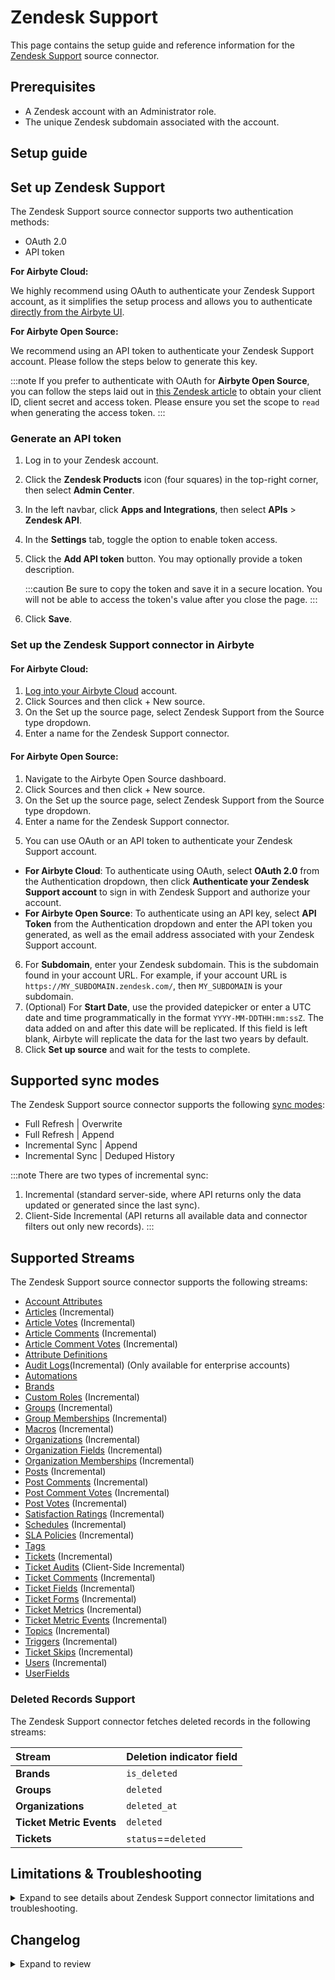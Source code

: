 # Zendesk Support

<HideInUI>

This page contains the setup guide and reference information for the [Zendesk Support](https://www.zendesk.com/) source connector.

</HideInUI>

## Prerequisites

- A Zendesk account with an Administrator role.
- The unique Zendesk subdomain associated with the account.

## Setup guide

## Set up Zendesk Support

The Zendesk Support source connector supports two authentication methods:

- OAuth 2.0
- API token

<!-- env:cloud -->

**For Airbyte Cloud:**

We highly recommend using OAuth to authenticate your Zendesk Support account, as it simplifies the setup process and allows you to authenticate [directly from the Airbyte UI](#set-up-the-zendesk-support-source-connector).

<!-- /env:cloud -->

<!-- env:oss -->

**For Airbyte Open Source:**

We recommend using an API token to authenticate your Zendesk Support account. Please follow the steps below to generate this key.

:::note
If you prefer to authenticate with OAuth for **Airbyte Open Source**, you can follow the steps laid out in [this Zendesk article](https://support.zendesk.com/hc/en-us/articles/4408845965210) to obtain your client ID, client secret and access token. Please ensure you set the scope to `read` when generating the access token.
:::

### Generate an API token

1. Log in to your Zendesk account.
2. Click the **Zendesk Products** icon (four squares) in the top-right corner, then select **Admin Center**.
3. In the left navbar, click **Apps and Integrations**, then select **APIs** > **Zendesk API**.
4. In the **Settings** tab, toggle the option to enable token access.
5. Click the **Add API token** button. You may optionally provide a token description.

   :::caution
   Be sure to copy the token and save it in a secure location. You will not be able to access the token's value after you close the page.
   :::

6. Click **Save**.
<!-- /env:oss -->

### Set up the Zendesk Support connector in Airbyte

<!-- env:cloud -->
#### For Airbyte Cloud:

1. [Log into your Airbyte Cloud](https://cloud.airbyte.com/workspaces) account.
2. Click Sources and then click + New source.
3. On the Set up the source page, select Zendesk Support from the Source type dropdown.
4. Enter a name for the Zendesk Support connector.
<!-- /env:cloud -->
<!-- env:oss -->
#### For Airbyte Open Source:

1. Navigate to the Airbyte Open Source dashboard.
2. Click Sources and then click + New source.
3. On the Set up the source page, select Zendesk Support from the Source type dropdown.
4. Enter a name for the Zendesk Support connector.
<!-- /env:oss -->
5. You can use OAuth or an API token to authenticate your Zendesk Support account.
<!-- env:cloud -->

- **For Airbyte Cloud**: To authenticate using OAuth, select **OAuth 2.0** from the Authentication dropdown, then click **Authenticate your Zendesk Support account** to sign in with Zendesk Support and authorize your account.
  <!-- /env:cloud -->
  <!-- env:oss -->
- **For Airbyte Open Source**: To authenticate using an API key, select **API Token** from the Authentication dropdown and enter the API token you generated, as well as the email address associated with your Zendesk Support account.
<!-- /env:oss -->

6. For **Subdomain**, enter your Zendesk subdomain. This is the subdomain found in your account URL. For example, if your account URL is `https://MY_SUBDOMAIN.zendesk.com/`, then `MY_SUBDOMAIN` is your subdomain.
7. (Optional) For **Start Date**, use the provided datepicker or enter a UTC date and time programmatically in the format `YYYY-MM-DDTHH:mm:ssZ`. The data added on and after this date will be replicated. If this field is left blank, Airbyte will replicate the data for the last two years by default.
8. Click **Set up source** and wait for the tests to complete.
<!-- /env:oss -->

<HideInUI>

## Supported sync modes

The Zendesk Support source connector supports the following [sync modes](https://docs.airbyte.com/cloud/core-concepts/#connection-sync-modes):

- Full Refresh | Overwrite
- Full Refresh | Append
- Incremental Sync | Append
- Incremental Sync | Deduped History

:::note
There are two types of incremental sync:

1. Incremental (standard server-side, where API returns only the data updated or generated since the last sync).
2. Client-Side Incremental (API returns all available data and connector filters out only new records).
   :::

## Supported Streams

The Zendesk Support source connector supports the following streams:

- [Account Attributes](https://developer.zendesk.com/api-reference/ticketing/ticket-management/skill_based_routing/#list-account-attributes)
- [Articles](https://developer.zendesk.com/api-reference/help_center/help-center-api/articles/#list-articles) \(Incremental\)
- [Article Votes](https://developer.zendesk.com/api-reference/help_center/help-center-api/votes/#list-votes) \(Incremental\)
- [Article Comments](https://developer.zendesk.com/api-reference/help_center/help-center-api/article_comments/#list-comments) \(Incremental\)
- [Article Comment Votes](https://developer.zendesk.com/api-reference/help_center/help-center-api/votes/#list-votes) \(Incremental\)
- [Attribute Definitions](https://developer.zendesk.com/api-reference/ticketing/ticket-management/skill_based_routing/#list-routing-attribute-definitions)
- [Audit Logs](https://developer.zendesk.com/api-reference/ticketing/account-configuration/audit_logs/#list-audit-logs)\(Incremental\) (Only available for enterprise accounts)
- [Automations](https://developer.zendesk.com/api-reference/ticketing/business-rules/automations/#list-automations)
- [Brands](https://developer.zendesk.com/api-reference/ticketing/account-configuration/brands/#list-brands)
- [Custom Roles](https://developer.zendesk.com/api-reference/ticketing/account-configuration/custom_roles/#list-custom-roles) \(Incremental\)
- [Groups](https://developer.zendesk.com/rest_api/docs/support/groups) \(Incremental\)
- [Group Memberships](https://developer.zendesk.com/rest_api/docs/support/group_memberships) \(Incremental\)
- [Macros](https://developer.zendesk.com/rest_api/docs/support/macros) \(Incremental\)
- [Organizations](https://developer.zendesk.com/rest_api/docs/support/organizations) \(Incremental\)
- [Organization Fields](https://developer.zendesk.com/api-reference/ticketing/organizations/organization_fields/#list-organization-fields) \(Incremental\)
- [Organization Memberships](https://developer.zendesk.com/api-reference/ticketing/organizations/organization_memberships/) \(Incremental\)
- [Posts](https://developer.zendesk.com/api-reference/help_center/help-center-api/posts/#list-posts) \(Incremental\)
- [Post Comments](https://developer.zendesk.com/api-reference/help_center/help-center-api/post_comments/#list-comments) \(Incremental\)
- [Post Comment Votes](https://developer.zendesk.com/api-reference/help_center/help-center-api/votes/#list-votes) \(Incremental\)
- [Post Votes](https://developer.zendesk.com/api-reference/help_center/help-center-api/votes/#list-votes) \(Incremental\)
- [Satisfaction Ratings](https://developer.zendesk.com/rest_api/docs/support/satisfaction_ratings) \(Incremental\)
- [Schedules](https://developer.zendesk.com/api-reference/ticketing/ticket-management/schedules/#list-schedules) \(Incremental\)
- [SLA Policies](https://developer.zendesk.com/rest_api/docs/support/sla_policies) \(Incremental\)
- [Tags](https://developer.zendesk.com/rest_api/docs/support/tags)
- [Tickets](https://developer.zendesk.com/api-reference/ticketing/ticket-management/incremental_exports/#incremental-ticket-export-time-based) \(Incremental\)
- [Ticket Audits](https://developer.zendesk.com/rest_api/docs/support/ticket_audits) \(Client-Side Incremental\)
- [Ticket Comments](https://developer.zendesk.com/api-reference/ticketing/ticket-management/incremental_exports/#incremental-ticket-event-export) \(Incremental\)
- [Ticket Fields](https://developer.zendesk.com/rest_api/docs/support/ticket_fields) \(Incremental\)
- [Ticket Forms](https://developer.zendesk.com/rest_api/docs/support/ticket_forms) \(Incremental\)
- [Ticket Metrics](https://developer.zendesk.com/rest_api/docs/support/ticket_metrics) \(Incremental\)
- [Ticket Metric Events](https://developer.zendesk.com/api-reference/ticketing/tickets/ticket_metric_events/) \(Incremental\)
- [Topics](https://developer.zendesk.com/api-reference/help_center/help-center-api/topics/#list-topics) \(Incremental\)
- [Triggers](https://developer.zendesk.com/api-reference/ticketing/business-rules/triggers/#list-ticket-triggers) \(Incremental\)
- [Ticket Skips](https://developer.zendesk.com/api-reference/ticketing/tickets/ticket_skips/) \(Incremental\)
- [Users](https://developer.zendesk.com/api-reference/ticketing/ticket-management/incremental_exports/#incremental-user-export) \(Incremental\)
- [UserFields](https://developer.zendesk.com/api-reference/ticketing/users/user_fields/#list-user-fields)

### Deleted Records Support

The Zendesk Support connector fetches deleted records in the following streams:

| Stream                   | Deletion indicator field |
|:-------------------------|:-------------------------|
| **Brands**               | `is_deleted`             |
| **Groups**               | `deleted`                |
| **Organizations**        | `deleted_at`             |
| **Ticket Metric Events** | `deleted`                |
| **Tickets**              | `status`==`deleted`      |

## Limitations & Troubleshooting

<details>
<summary>
Expand to see details about Zendesk Support connector limitations and troubleshooting.
</summary>

### Connector limitations

#### Rate limiting

The connector is restricted by normal Zendesk [requests limitation](https://developer.zendesk.com/rest_api/docs/support/usage_limits).

The Zendesk connector ideally should not run into Zendesk API limitations under normal usage. [Create an issue](https://github.com/airbytehq/airbyte/issues) if you see any rate limit issues that are not automatically retried successfully.

### Troubleshooting

- Check out common troubleshooting issues for the Zendesk Support source connector on our [Airbyte Forum](https://github.com/airbytehq/airbyte/discussions).

</details>

## Changelog

<details>
  <summary>Expand to review</summary>

| Version | Date       | Pull Request                                             | Subject                                                                                                                                                                                                                            |
|:--------|:-----------|:---------------------------------------------------------|:-----------------------------------------------------------------------------------------------------------------------------------------------------------------------------------------------------------------------------------|
| 5.0.0 | 2024-10-02 | [46096](https://github.com/airbytehq/airbyte/pull/46096) | Updates `TicketMetrics` stream for improved reliability for long syncs, updates state cursor field to `_ab_updated_at`, removes `generated_timestamp` from `TicketMetrics` schema |
| 4.2.2 | 2024-09-28 | [45784](https://github.com/airbytehq/airbyte/pull/45784) | Update dependencies |
| 4.2.1 | 2024-09-14 | [45561](https://github.com/airbytehq/airbyte/pull/45561) | Update dependencies |
| 4.2.0 | 2024-09-10 | [44610](https://github.com/airbytehq/airbyte/pull/44610) | Add `Automations` and `Triggers` stream |
| 4.1.1 | 2024-09-07 | [45215](https://github.com/airbytehq/airbyte/pull/45215) | Update dependencies |
| 4.1.0 | 2024-09-06 | [45187](https://github.com/airbytehq/airbyte/pull/45187) | Migrate to CDK v5 |
| 4.0.2 | 2024-08-31 | [44965](https://github.com/airbytehq/airbyte/pull/44965) | Update dependencies |
| 4.0.1 | 2024-08-24 | [44692](https://github.com/airbytehq/airbyte/pull/44692) | Update dependencies |
| 4.0.0 | 2024-08-19 | [44096](https://github.com/airbytehq/airbyte/pull/44096) | Stream `Tags`: use cursor based pagination |
| 3.0.1 | 2024-08-17 | [44324](https://github.com/airbytehq/airbyte/pull/44324) | Update dependencies |
| 3.0.0 | 2024-08-13 | [43446](https://github.com/airbytehq/airbyte/pull/43446) | `TicketMetrics` stream: updates cursor field to `generated_timestamp` |
| 2.7.3 | 2024-08-12 | [43900](https://github.com/airbytehq/airbyte/pull/43900) | Update dependencies |
| 2.7.2 | 2024-08-10 | [43614](https://github.com/airbytehq/airbyte/pull/43614) | Update dependencies |
| 2.7.1 | 2024-08-03 | [41799](https://github.com/airbytehq/airbyte/pull/41799) | Update dependencies |
| 2.7.0 | 2024-08-02 | [42975](https://github.com/airbytehq/airbyte/pull/42975) | Migrate to CDK v4.3.0 |
| 2.6.13 | 2024-07-31 | [42892](https://github.com/airbytehq/airbyte/pull/42892) | Update BackoffStrategy interface to be up-to-date with latest parent interface. |
| 2.6.12 | 2024-07-25 | [42519](https://github.com/airbytehq/airbyte/pull/42519) | Update error message for permission issue. |
| 2.6.11 | 2024-07-18 | [42100](https://github.com/airbytehq/airbyte/pull/42100) | Raise config error on 403/404 status code. |
| 2.6.10 | 2024-07-10 | [41436](https://github.com/airbytehq/airbyte/pull/41436) | Fix unit test |
| 2.6.9 | 2024-07-10 | [41390](https://github.com/airbytehq/airbyte/pull/41390) | Update dependencies |
| 2.6.8 | 2024-07-09 | [40025](https://github.com/airbytehq/airbyte/pull/40025) | Update dependencies |
| 2.6.7 | 2024-07-09 | [41032](https://github.com/airbytehq/airbyte/pull/41032) | Use latest `CDK`: 3.0.0 |
| 2.6.6 | 2024-06-27 | [40592](https://github.com/airbytehq/airbyte/pull/40592) | Updated to use latest `CDK` version, fixed `cursor pagination` logic |
| 2.6.5 | 2024-05-23 | [38607](https://github.com/airbytehq/airbyte/pull/38607) | Migrate to cursor based pagination in stream `Organization memberships` |
| 2.6.4 | 2024-05-20 | [38310](https://github.com/airbytehq/airbyte/pull/38310) | Fix record filter for `Ticket Metrics` stream |
| 2.6.3 | 2024-05-02 | [36669](https://github.com/airbytehq/airbyte/pull/36669) | Schema descriptions |
| 2.6.2 | 2024-02-05 | [37761](https://github.com/airbytehq/airbyte/pull/37761) | Add stop condition for `Ticket Audits` when recieved old records; Ignore 403 and 404 status codes. |
| 2.6.1 | 2024-04-30 | [37723](https://github.com/airbytehq/airbyte/pull/37723) | Add %Y-%m-%dT%H:%M:%S%z to cursor_datetime_formats |
| 2.6.0 | 2024-04-29 | [36823](https://github.com/airbytehq/airbyte/pull/36823) | Migrate to low code; Add new stream `Ticket Activities` |
| 2.5.0 | 2024-04-25 | [36388](https://github.com/airbytehq/airbyte/pull/36388) | Fix data type of field in `Tickets` stream schema stream. |
| 2.4.1 | 2024-04-20 | [37450](https://github.com/airbytehq/airbyte/pull/37450) | Fix parsing response for `Ticket Metrics` stream. |
| 2.4.0 | 2024-04-09 | [36897](https://github.com/airbytehq/airbyte/pull/36897) | Fix long-running syncs for `Ticket Metrics`, `Ticket Audits` and `Satisfaction Ratings` streams. |
| 2.3.0 | 2024-03-26 | [36403](https://github.com/airbytehq/airbyte/pull/36403) | Unpin CDK version, add record counts to state messages |
| 2.2.8 | 2024-02-09 | [35083](https://github.com/airbytehq/airbyte/pull/35083) | Manage dependencies with Poetry. |
| 2.2.7 | 2024-02-05 | [34840](https://github.com/airbytehq/airbyte/pull/34840) | Fix missing fields in schema |
| 2.2.6 | 2024-01-11 | [34064](https://github.com/airbytehq/airbyte/pull/34064) | Skip 504 Error for stream `Ticket Audits` |
| 2.2.5 | 2024-01-08 | [34010](https://github.com/airbytehq/airbyte/pull/34010) | Prepare for airbyte-lib |
| 2.2.4 | 2023-12-20 | [33680](https://github.com/airbytehq/airbyte/pull/33680) | Fix pagination issue for streams related to incremental export sync |
| 2.2.3 | 2023-12-14 | [33435](https://github.com/airbytehq/airbyte/pull/33435) | Fix 504 Error for stream Ticket Audits |
| 2.2.2 | 2023-12-01 | [33012](https://github.com/airbytehq/airbyte/pull/33012) | Increase number of retries for backoff policy to 10 |
| 2.2.1 | 2023-11-10 | [32440](https://github.com/airbytehq/airbyte/pull/32440) | Made refactoring to improve code maintainability |
| 2.2.0 | 2023-10-31 | [31999](https://github.com/airbytehq/airbyte/pull/31999) | Extended the `CustomRoles` stream schema |
| 2.1.1 | 2023-10-23 | [31702](https://github.com/airbytehq/airbyte/pull/31702) | Base image migration: remove Dockerfile and use the python-connector-base image |
| 2.1.0 | 2023-10-19 | [31606](https://github.com/airbytehq/airbyte/pull/31606) | Added new field `reply_time_in_seconds` to the `Ticket Metrics` stream schema |
| 2.0.0 | 2023-09-15 | [30440](https://github.com/airbytehq/airbyte/pull/30440) | Remove stream `Deleted Tickets` |
| 1.7.0 | 2023-09-11 | [30259](https://github.com/airbytehq/airbyte/pull/30259) | Add stream `Deleted Tickets` |
| 1.6.0 | 2023-09-09 | [30168](https://github.com/airbytehq/airbyte/pull/30168) | Make `start_date` field optional |
| 1.5.1 | 2023-09-05 | [30142](https://github.com/airbytehq/airbyte/pull/30142) | Handle non-JSON Response |
| 1.5.0 | 2023-09-04 | [30138](https://github.com/airbytehq/airbyte/pull/30138) | Add new Streams: `Article Votes`, `Article Comments`, `Article Comment Votes` |
| 1.4.0 | 2023-09-04 | [30134](https://github.com/airbytehq/airbyte/pull/30134) | Add incremental support for streams: `custom Roles`, `Schedules`, `SLA Policies` |
| 1.3.0 | 2023-08-30 | [30031](https://github.com/airbytehq/airbyte/pull/30031) | Add new streams: `Articles`, `Organization Fields` |
| 1.2.2 | 2023-08-30 | [29998](https://github.com/airbytehq/airbyte/pull/29998) | Fix typo in stream `AttributeDefinitions`: field condition |
| 1.2.1 | 2023-08-30 | [29991](https://github.com/airbytehq/airbyte/pull/29991) | Remove Custom availability strategy |
| 1.2.0 | 2023-08-29 | [29940](https://github.com/airbytehq/airbyte/pull/29940) | Add undeclared fields to schemas |
| 1.1.1 | 2023-08-29 | [29904](https://github.com/airbytehq/airbyte/pull/29904) | Make `Organizations` stream incremental |
| 1.1.0 | 2023-08-28 | [29891](https://github.com/airbytehq/airbyte/pull/29891) | Add stream `UserFields` |
| 1.0.0 | 2023-07-27 | [28774](https://github.com/airbytehq/airbyte/pull/28774) | Fix retry logic & update cursor for `Tickets` stream |
| 0.11.0 | 2023-08-10 | [27208](https://github.com/airbytehq/airbyte/pull/27208) | Add stream `Topics` |
| 0.10.7 | 2023-08-09 | [29256](https://github.com/airbytehq/airbyte/pull/29256) | Update tooltip descriptions in spec |
| 0.10.6 | 2023-08-04 | [29031](https://github.com/airbytehq/airbyte/pull/29031) | Reverted `advancedAuth` spec changes |
| 0.10.5 | 2023-08-01 | [28910](https://github.com/airbytehq/airbyte/pull/28910) | Updated `advancedAuth` broken references |
| 0.10.4 | 2023-07-25 | [28397](https://github.com/airbytehq/airbyte/pull/28397) | Handle 404 Error |
| 0.10.3 | 2023-07-24 | [28612](https://github.com/airbytehq/airbyte/pull/28612) | Fix pagination for stream `TicketMetricEvents` |
| 0.10.2 | 2023-07-19 | [28487](https://github.com/airbytehq/airbyte/pull/28487) | Remove extra page from params |
| 0.10.1 | 2023-07-10 | [28096](https://github.com/airbytehq/airbyte/pull/28096) | Replace `offset` pagination with `cursor` pagination |
| 0.10.0 | 2023-07-06 | [27991](https://github.com/airbytehq/airbyte/pull/27991) | Add streams: `PostVotes`, `PostCommentVotes` |
| 0.9.0 | 2023-07-05 | [27961](https://github.com/airbytehq/airbyte/pull/27961) | Add stream: `Post Comments` |
| 0.8.1 | 2023-06-27 | [27765](https://github.com/airbytehq/airbyte/pull/27765) | Bugfix: Nonetype error while syncing more then 100000 organizations |
| 0.8.0 | 2023-06-09 | [27156](https://github.com/airbytehq/airbyte/pull/27156) | Add stream `Posts` |
| 0.7.0 | 2023-06-27 | [27436](https://github.com/airbytehq/airbyte/pull/27436) | Add Ticket Skips stream |
| 0.6.0 | 2023-06-27 | [27450](https://github.com/airbytehq/airbyte/pull/27450) | Add Skill Based Routing streams |
| 0.5.0 | 2023-06-26 | [27735](https://github.com/airbytehq/airbyte/pull/27735) | License Update: Elv2 stream stream |
| 0.4.0 | 2023-06-16 | [27431](https://github.com/airbytehq/airbyte/pull/27431) | Add Organization Memberships stream |
| 0.3.1 | 2023-06-02 | [26945](https://github.com/airbytehq/airbyte/pull/26945) | Make `Ticket Metrics` stream to use cursor pagination |
| 0.3.0 | 2023-05-23 | [26347](https://github.com/airbytehq/airbyte/pull/26347) | Add stream `Audit Logs` logs` |
| 0.2.30 | 2023-05-23 | [26414](https://github.com/airbytehq/airbyte/pull/26414) | Added missing handlers when `empty json` or `JSONDecodeError` is received |
| 0.2.29 | 2023-04-18 | [25214](https://github.com/airbytehq/airbyte/pull/25214) | Add missing fields to `Tickets` stream |
| 0.2.28 | 2023-03-21 | [24053](https://github.com/airbytehq/airbyte/pull/24053) | Fix stream `sla_policies` schema data type error (events.value) |
| 0.2.27 | 2023-03-22 | [22817](https://github.com/airbytehq/airbyte/pull/22817) | Specified date formatting in specification |
| 0.2.26 | 2023-03-20 | [24252](https://github.com/airbytehq/airbyte/pull/24252) | Handle invalid `start_date` when checking connection |
| 0.2.25 | 2023-02-28 | [22308](https://github.com/airbytehq/airbyte/pull/22308) | Add `AvailabilityStrategy` for all streams |
| 0.2.24 | 2023-02-17 | [23246](https://github.com/airbytehq/airbyte/pull/23246) | Handle `StartTimeTooRecent` error for Tickets stream |
| 0.2.23 | 2023-02-15 | [23035](https://github.com/airbytehq/airbyte/pull/23035) | Handle 403 Error |
| 0.2.22 | 2023-02-14 | [22483](https://github.com/airbytehq/airbyte/pull/22483) | Fix test; handle 400 error |
| 0.2.21 | 2023-01-27 | [22027](https://github.com/airbytehq/airbyte/pull/22027) | Set `AvailabilityStrategy` for streams explicitly to `None` |
| 0.2.20 | 2022-12-28 | [20900](https://github.com/airbytehq/airbyte/pull/20900) | Remove synchronous time.sleep, add logging, reduce backoff time |
| 0.2.19 | 2022-12-09 | [19967](https://github.com/airbytehq/airbyte/pull/19967) | Fix reading response for more than 100k records |
| 0.2.18 | 2022-11-29 | [19432](https://github.com/airbytehq/airbyte/pull/19432) | Revert changes from version 0.2.15, use a test read instead |
| 0.2.17 | 2022-11-24 | [19792](https://github.com/airbytehq/airbyte/pull/19792) | Transform `ticket_comments.via` "-" to null |
| 0.2.16 | 2022-09-28 | [17326](https://github.com/airbytehq/airbyte/pull/17326) | Migrate to per-stream states. |
| 0.2.15 | 2022-08-03 | [15233](https://github.com/airbytehq/airbyte/pull/15233) | Added `subscription plan` check on `streams discovery` step to remove streams that are not accessible for fetch due to subscription plan restrictions |
| 0.2.14 | 2022-07-27 | [15036](https://github.com/airbytehq/airbyte/pull/15036) | Convert `ticket_audits.previous_value` values to string |
| 0.2.13 | 2022-07-21 | [14829](https://github.com/airbytehq/airbyte/pull/14829) | Convert `tickets.custom_fields` values to string |
| 0.2.12 | 2022-06-30 | [14304](https://github.com/airbytehq/airbyte/pull/14304) | Fixed Pagination for Group Membership stream |
| 0.2.11 | 2022-06-24 | [14112](https://github.com/airbytehq/airbyte/pull/14112) | Fixed "Retry-After" non integer value |
| 0.2.10 | 2022-06-14 | [13757](https://github.com/airbytehq/airbyte/pull/13757) | Fixed the bug with `TicketMetrics` stream, HTTP Error 429, caused by lots of API requests |
| 0.2.9 | 2022-05-27 | [13261](https://github.com/airbytehq/airbyte/pull/13261) | Bugfix for the unhandled [ChunkedEncodingError](https://github.com/airbytehq/airbyte/issues/12591) and [ConnectionError](https://github.com/airbytehq/airbyte/issues/12155) |
| 0.2.8 | 2022-05-20 | [13055](https://github.com/airbytehq/airbyte/pull/13055) | Fixed minor issue for stream `ticket_audits` schema |
| 0.2.7 | 2022-04-27 | [12335](https://github.com/airbytehq/airbyte/pull/12335) | Adding fixtures to mock time.sleep for connectors that explicitly sleep |
| 0.2.6 | 2022-04-19 | [12122](https://github.com/airbytehq/airbyte/pull/12122) | Fixed the bug when only 100,000 Users are synced [11895](https://github.com/airbytehq/airbyte/issues/11895) and fixed bug when `start_date` is not used on user stream [12059](https://github.com/airbytehq/airbyte/issues/12059). |
| 0.2.5 | 2022-04-05 | [11727](https://github.com/airbytehq/airbyte/pull/11727) | Fixed the bug when state was not parsed correctly |
| 0.2.4 | 2022-04-04 | [11688](https://github.com/airbytehq/airbyte/pull/11688) | Small documentation corrections |
| 0.2.3 | 2022-03-23 | [11349](https://github.com/airbytehq/airbyte/pull/11349) | Fixed the bug when Tickets stream didn't return deleted records |
| 0.2.2 | 2022-03-17 | [11237](https://github.com/airbytehq/airbyte/pull/11237) | Fixed the bug when TicketComments stream didn't return all records |
| 0.2.1 | 2022-03-15 | [11162](https://github.com/airbytehq/airbyte/pull/11162) | Added support of OAuth2.0 authentication method |
| 0.2.0 | 2022-03-01 | [9456](https://github.com/airbytehq/airbyte/pull/9456) | Update source to use future requests |
| 0.1.12 | 2022-01-25 | [9785](https://github.com/airbytehq/airbyte/pull/9785) | Add additional log messages |
| 0.1.11 | 2021-12-21 | [8987](https://github.com/airbytehq/airbyte/pull/8987) | Update connector fields title/description |
| 0.1.9 | 2021-12-16 | [8616](https://github.com/airbytehq/airbyte/pull/8616) | Adds Brands, CustomRoles and Schedules streams |
| 0.1.8   | 2021-11-23 | [8050](https://github.com/airbytehq/airbyte/pull/8168)   | Adds TicketMetricEvents stream                                                                                                                                                                                                     |
| 0.1.7   | 2021-11-23 | [8058](https://github.com/airbytehq/airbyte/pull/8058)   | Added support of AccessToken authentication                                                                                                                                                                                        |
| 0.1.6   | 2021-11-18 | [8050](https://github.com/airbytehq/airbyte/pull/8050)   | Fix wrong types for schemas, add TypeTransformer                                                                                                                                                                                   |
| 0.1.5   | 2021-10-26 | [7679](https://github.com/airbytehq/airbyte/pull/7679)   | Add ticket_id and ticket_comments                                                                                                                                                                                                  |
| 0.1.4   | 2021-10-26 | [7377](https://github.com/airbytehq/airbyte/pull/7377)   | Fix initially_assigned_at type in ticket metrics                                                                                                                                                                                   |
| 0.1.3   | 2021-10-17 | [7097](https://github.com/airbytehq/airbyte/pull/7097)   | Corrected the connector's specification                                                                                                                                                                                            |
| 0.1.2   | 2021-10-16 | [6513](https://github.com/airbytehq/airbyte/pull/6513)   | Fixed TicketComments stream                                                                                                                                                                                                        |
| 0.1.1   | 2021-09-02 | [5787](https://github.com/airbytehq/airbyte/pull/5787)   | Fixed incremental logic for the ticket_comments stream                                                                                                                                                                             |
| 0.1.0   | 2021-07-21 | [4861](https://github.com/airbytehq/airbyte/pull/4861)   | Created CDK native zendesk connector                                                                                                                                                                                               |

</details>

</HideInUI>
